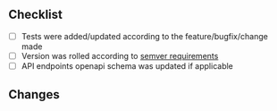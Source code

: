 
## Checklist
- [ ] Tests were added/updated according to the feature/bugfix/change made
- [ ] Version was rolled according to [semver requirements](https://semver.org/#summary)
- [ ] API endpoints openapi schema was updated if applicable

## Changes
